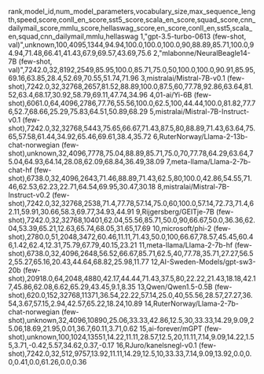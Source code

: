 rank,model_id,num_model_parameters,vocabulary_size,max_sequence_length,speed,score,conll_en_score,sst5_score,scala_en_score,squad_score,cnn_dailymail_score,mmlu_score,hellaswag_score,en_score,conll_en,sst5,scala_en,squad,cnn_dailymail,mmlu,hellaswag
1,"gpt-3.5-turbo-0613 (few-shot, val)",unknown,100,4095,1344,94.94,100.0,100.0,100.0,90,88.89,85.71,100.0,94.94,71.48,66.41,41.43,67.9,69.57,43.69,75.6
2,"mlabonne/NeuralBeagle14-7B (few-shot, val)",7242.0,32,8192,2549,85.95,100.0,85.71,75.0,50,100.0,100.0,90.91,85.95,69.16,63.85,28.4,52.69,70.55,51.74,71.96
3,mistralai/Mistral-7B-v0.1 (few-shot),7242.0,32,32768,2657,81.52,88.89,100.0,87.5,60,77.78,92.86,63.64,81.52,63.4,68.17,30.92,58.79,69.11,47.74,34.96
4,01-ai/Yi-6B (few-shot),6061.0,64,4096,2786,77.76,55.56,100.0,62.5,100,44.44,100.0,81.82,77.76,52.7,68.66,25.29,75.83,64.51,50.89,68.29
5,mistralai/Mistral-7B-Instruct-v0.1 (few-shot),7242.0,32,32768,5443,75.65,66.67,71.43,87.5,80,88.89,71.43,63.64,75.65,57.58,61.44,34.92,65.46,69.61,38.4,35.72
6,RuterNorway/Llama-2-13b-chat-norwegian (few-shot),unknown,32,4096,7778,75.04,88.89,85.71,75.0,70,77.78,64.29,63.64,75.04,64.93,64.14,28.08,62.09,68.84,36.49,38.09
7,meta-llama/Llama-2-7b-chat-hf (few-shot),6738.0,32,4096,2643,71.46,88.89,71.43,62.5,80,100.0,42.86,54.55,71.46,62.53,62.23,22.71,64.54,69.95,30.47,30.18
8,mistralai/Mistral-7B-Instruct-v0.2 (few-shot),7242.0,32,32768,2538,71.4,77.78,57.14,75.0,60,100.0,57.14,72.73,71.4,62.11,59.91,30.66,58.3,69.77,34.93,44.91
9,Rijgersberg/GEITje-7B (few-shot),7242.0,32,32768,10401,62.04,55.56,85.71,50.0,90,66.67,50.0,36.36,62.04,53.39,65.21,12.63,65.74,68.05,31.65,17.69
10,microsoft/phi-2 (few-shot),2780.0,51,2048,3472,60.46,11.11,71.43,50.0,100,66.67,78.57,45.45,60.46,1.42,62.4,12.31,75.79,67.79,40.15,23.21
11,meta-llama/Llama-2-7b-hf (few-shot),6738.0,32,4096,2648,56.52,66.67,85.71,62.5,40,77.78,35.71,27.27,56.52,55.27,65.16,20.43,44.64,68.82,25.98,11.77
12,AI-Sweden-Models/gpt-sw3-20b (few-shot),20918.0,64,2048,4880,42.17,44.44,71.43,37.5,80,22.22,21.43,18.18,42.17,45.86,62.08,6.62,65.29,43.45,9.1,8.35
13,Qwen/Qwen1.5-0.5B (few-shot),620.0,152,32768,11371,36.54,22.22,57.14,25.0,40,55.56,28.57,27.27,36.54,3.67,57.15,2.94,42.57,65.22,18.24,10.89
14,RuterNorway/Llama-2-7b-chat-norwegian (few-shot),unknown,32,4096,10890,25.06,33.33,42.86,12.5,30,33.33,14.29,9.09,25.06,18.69,21.95,0.01,36.7,60.11,3.71,0.62
15,ai-forever/mGPT (few-shot),unknown,100,1024,13551,14.22,11.11,28.57,12.5,20,11.11,7.14,9.09,14.22,1.55,3.71,-0.42,5.57,34.62,0.37,-0.17
16,RJuro/kanelsnegl-v0.1 (few-shot),7242.0,32,512,9757,13.92,11.11,14.29,12.5,10,33.33,7.14,9.09,13.92,0.0,0.0,0.41,0.0,61.26,0.0,0.36

